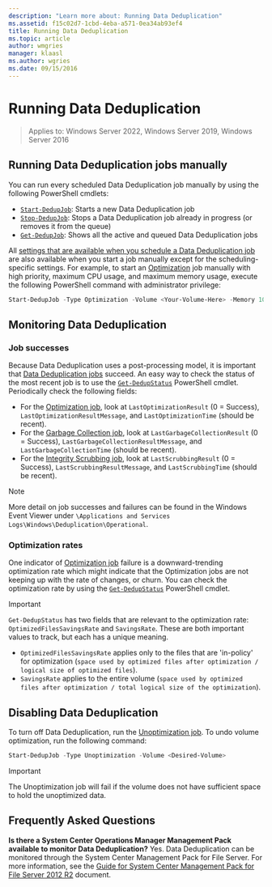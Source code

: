 ```yaml
---
description: "Learn more about: Running Data Deduplication"
ms.assetid: f15c02d7-1cbd-4eba-a571-0ea34ab93ef4
title: Running Data Deduplication
ms.topic: article
author: wmgries
manager: klaasl
ms.author: wgries
ms.date: 09/15/2016
---
```

# Running Data Deduplication

>Applies to: Windows Server 2022, Windows Server 2019, Windows Server 2016

## <a id="running-dedup-jobs-manually"></a>Running Data Deduplication jobs manually

You can run every scheduled Data Deduplication job manually by using the following PowerShell cmdlets:
* [`Start-DedupJob`](/previous-versions/system-center/system-center-2012-R2/hh758173(v=sc.12)): Starts a new Data Deduplication job
* [`Stop-DedupJob`](/previous-versions/system-center/system-center-2012-R2/hh758173(v=sc.12)): Stops a Data Deduplication job already in progress (or removes it from the queue)
* [`Get-DedupJob`](/previous-versions/system-center/system-center-2012-R2/hh758173(v=sc.12)): Shows all the active and queued Data Deduplication jobs

All [settings that are available when you schedule a Data Deduplication job](advanced-settings.md#modifying-job-schedules-available-settings) are also available when you start a job manually except for the scheduling-specific settings. For example, to start an [Optimization](understand.md#job-info-optimization) job manually with high priority, maximum CPU usage, and maximum memory usage, execute the following PowerShell command with administrator privilege:

```PowerShell
Start-DedupJob -Type Optimization -Volume <Your-Volume-Here> -Memory 100 -Cores 100 -Priority High
```

## <a id="monitoring-dedup"></a>Monitoring Data Deduplication

### <a id="monitoring-dedup-job-successes"></a>Job successes

Because Data Deduplication uses a post-processing model, it is important that [Data Deduplication jobs](understand.md#job-info) succeed. An easy way to check the status of the most recent job is to use the [`Get-DedupStatus`](/previous-versions/system-center/system-center-2012-R2/hh758173(v=sc.12)) PowerShell cmdlet. Periodically check the following fields:

* For the [Optimization job](understand.md#job-info-optimization), look at `LastOptimizationResult` (0 = Success), `LastOptimizationResultMessage`, and `LastOptimizationTime` (should be recent).
* For the [Garbage Collection job](understand.md#job-info-gc), look at `LastGarbageCollectionResult` (0 = Success), `LastGarbageCollectionResultMessage`, and `LastGarbageCollectionTime` (should be recent).
* For the [Integrity Scrubbing job](understand.md#job-info-scrubbing), look at `LastScrubbingResult` (0 = Success), `LastScrubbingResultMessage`, and `LastScrubbingTime` (should be recent).

> [!Note]
> More detail on job successes and failures can be found in the Windows Event Viewer under `\Applications and Services Logs\Windows\Deduplication\Operational`.

### <a id="monitoring-dedup-optimization-rates"></a>Optimization rates

One indicator of [Optimization job](understand.md#job-info-optimization) failure is a downward-trending optimization rate which might indicate that the Optimization jobs are not keeping up with the rate of changes, or churn. You can check the optimization rate by using the [`Get-DedupStatus`](/previous-versions/system-center/system-center-2012-R2/hh758173(v=sc.12)) PowerShell cmdlet.

> [!Important]
> `Get-DedupStatus` has two fields that are relevant to the optimization rate: `OptimizedFilesSavingsRate` and `SavingsRate`. These are both important values to track, but each has a unique meaning.
> - `OptimizedFilesSavingsRate` applies only to the files that are 'in-policy' for optimization (`space used by optimized files after optimization / logical size of optimized files`).
> - `SavingsRate` applies to the entire volume (`space used by optimized files after optimization / total logical size of the optimization`).

## <a id="disabling-dedup"></a>Disabling Data Deduplication
To turn off Data Deduplication, run the [Unoptimization job](understand.md#job-info-unoptimization). To undo volume optimization, run the following command:

```PowerShell
Start-DedupJob -Type Unoptimization -Volume <Desired-Volume>
```

> [!Important]
> The Unoptimization job will fail if the volume does not have sufficient space to hold the unoptimized data.

## <a id="faq"></a>Frequently Asked Questions
**Is there a System Center Operations Manager Management Pack available to monitor Data Deduplication?**
Yes. Data Deduplication can be monitored through the System Center Management Pack for File Server. For more information, see the  [Guide for System Center Management Pack for File Server 2012 R2](https://download.microsoft.com/download/6/F/7/6F7A33B9-9383-48ED-9252-23C2C8AD1BDA/MPGuide_FileServer2012R2.doc) document.
